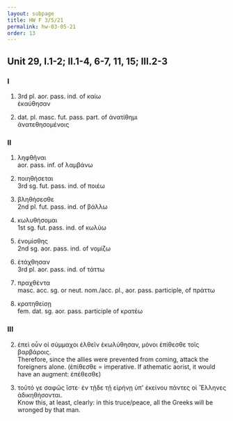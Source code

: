 ```yaml
---
layout: subpage
title: HW F 3/5/21
permalink: hw-03-05-21
order: 13
---
```


## Unit 29, I.1-2; II.1-4, 6-7, 11, 15; III.2-3

### I

1. 3rd pl. aor. pass. ind. of καίω  
ἐκαύθησαν

2. dat. pl. masc. fut. pass. part. of ἀνατίθημι  
ἀνατεθησομένοις

### II

1. ληφθῆναι  
aor. pass. inf. of λαμβάνω

2. ποιηθήσεται  
3rd sg. fut. pass. ind. of ποιέω

3. βληθήσεσθε  
2nd pl. fut. pass. ind. of βάλλω

4. κωλυθήσομαι  
1st sg. fut. pass. ind. of κωλύω

6. ἐνομίσθης  
2nd sg. aor. pass. ind. of νομίζω

7. ἐτάχθησαν  
3rd pl. aor. pass. ind. of τάττω

11. πραχθέντα  
masc. acc. sg. or neut. nom./acc. pl., aor. pass. participle, of πράττω

15. κρατηθείσῃ  
fem. dat. sg. aor. pass. participle of κρατέω

### III

2. ἐπεὶ οὖν οἱ σύμμαχοι ἐλθεῖν ἐκωλύθησαν, μόνοι ἐπίθεσθε τοῖς βαρβάροις.  
Therefore, since the allies were prevented from coming, attack the foreigners alone. (ἐπίθεσθε = imperative. If athematic aorist, it would have an augment: ἐπέθεσθε)

3. τοῦτό γε σαφῶς ἴστε· ἐν τῇδε τῇ εἰρήνῃ ὑπ' ἐκείνου πάντες οἱ Ἕλληνες ἀδικηθήσονται.  
Know this, at least, clearly: in this truce/peace, all the Greeks will be wronged by that man.
